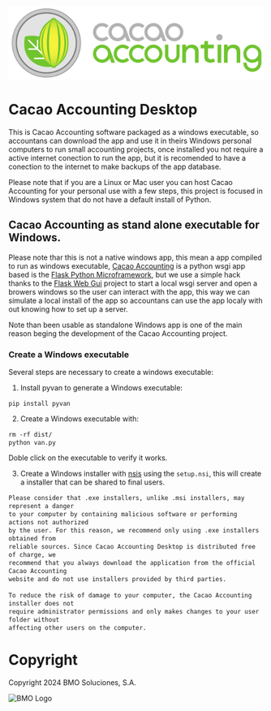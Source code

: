 ![Logo](https://raw.githubusercontent.com/cacao-accounting/cacao-accounting-desktop/main/assets/CacaoAccounting.png)

# Cacao Accounting Desktop

This is Cacao Accounting software packaged as a windows
executable, so accountans can download the app and use it
in theirs Windows personal computers to run small accounting
projects, once installed you not require a active internet
conection to run the app, but it is recomended to have a
conection to the internet to make backups of the app database.

Please note that if you are a Linux or Mac user you can host
Cacao Accounting for your personal use with a few steps, this
project is focused in Windows system that do not have a default
install of Python.

## Cacao Accounting as stand alone executable for Windows.

Please note thar this is not a native windows app, this mean a app compiled to run as windows executable,
[Cacao Accounting](https://github.com/cacao-accounting/cacao-accounting) is a python wsgi app based is the
[Flask Python Microframework](https://flask.palletsprojects.com/en/3.0.x/), but we use a simple hack thanks
to the [Flask Web Gui](https://github.com/ClimenteA/flaskwebgui) project to start a local wsgi server and
open a browers windows so the user can interact with the app, this way we can simulate a local install of
the app so accountans can use the app localy with out knowing how to set up a server.

Note than been usable as standalone Windows app is one of the main reason beging the development of the Cacao
Accounting project.

### Create a Windows executable

Several steps are necessary to create a windows executable:

1. Install pyvan to generate a Windows executable:

```
pip install pyvan
```

2. Create a Windows executable with:

```
rm -rf dist/
python van.py
```

Doble click on the executable to verify it works.

3. Create a Windows installer with [nsis](https://nsis.sourceforge.io/Main_Page) using the `setup.nsi`, this will create a installer that can be shared to final users.

```
Please consider that .exe installers, unlike .msi installers, may represent a danger
to your computer by containing malicious software or performing actions not authorized
by the user. For this reason, we recommend only using .exe installers obtained from
reliable sources. Since Cacao Accounting Desktop is distributed free of charge, we
recommend that you always download the application from the official Cacao Accounting
website and do not use installers provided by third parties.

To reduce the risk of damage to your computer, the Cacao Accounting installer does not
require administrator permissions and only makes changes to your user folder without
affecting other users on the computer.
```

# Copyright

Copyright 2024 BMO Soluciones, S.A.

![BMO Logo](https://bmogroup.solutions/wp-content/uploads/2023/11/cropped-Logotipo-BMO-Soluciones-pequeno-1.png)
